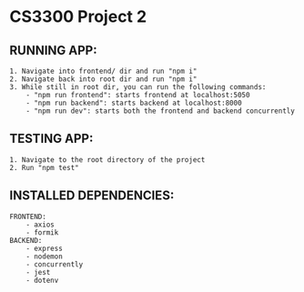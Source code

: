 # CS3300 Project 2

## RUNNING APP:
    1. Navigate into frontend/ dir and run "npm i"
    2. Navigate back into root dir and run "npm i"
    3. While still in root dir, you can run the following commands:
        - "npm run frontend": starts frontend at localhost:5050
        - "npm run backend": starts backend at localhost:8000
        - "npm run dev": starts both the frontend and backend concurrently
        
## TESTING APP:
    1. Navigate to the root directory of the project
    2. Run "npm test"

## INSTALLED DEPENDENCIES:
    FRONTEND:
        - axios
        - formik
    BACKEND:
        - express
        - nodemon
        - concurrently
        - jest
        - dotenv
